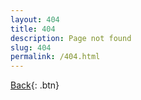 ```yaml
---
layout: 404
title: 404
description: Page not found
slug: 404
permalink: /404.html
---
```


 [Back](./){: .btn}